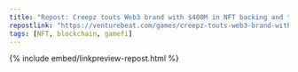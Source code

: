 ```yaml
---
title: "Repost: Creepz touts Web3 brand with $400M in NFT backing and two upcoming games | VentureBeat"
repostlink: "https://venturebeat.com/games/creepz-touts-web3-brand-with-400m-in-nft-backing-and-two-upcoming-games/"
tags: [NFT, blockchain, gamefi]
---
```


{% include embed/linkpreview-repost.html %}
